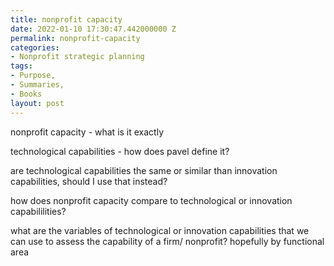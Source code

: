 ```yaml
---
title: nonprofit capacity
date: 2022-01-10 17:30:47.442000000 Z
permalink: nonprofit-capacity
categories:
- Nonprofit strategic planning
tags:
- Purpose,
- Summaries,
- Books
layout: post
---
```


nonprofit capacity - what is it exactly

technological capabilities - how does pavel define it? 

are technological capabilities the same or similar than innovation capabilities, should I use that instead?

how does nonprofit capacity compare to technological or innovation capabililities?

what are the variables of technological or innovation capabilities that we can use to assess the capability of a firm/ nonprofit? hopefully by functional area


